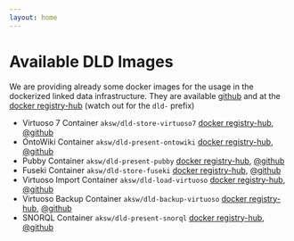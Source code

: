 ```yaml
---
layout: home
---
```


# Available DLD Images

We are providing already some docker images for the usage in the dockerized linked data infrastructure.
They are available [github](http://github.com/dockerizing) and at the [docker registry-hub](https://registry.hub.docker.com/repos/aksw/) (watch out for the `dld-` prefix)

* Virtuoso 7 Container `aksw/dld-store-virtuoso7` [docker registry-hub](https://registry.hub.docker.com/u/aksw/dld-store-virtuoso7/), [@github](https://github.com/Dockerizing/triplestore-virtuoso7)
* OntoWiki Container `aksw/dld-present-ontowiki` [docker registry-hub](https://registry.hub.docker.com/u/aksw/dld-present-ontowiki/), [@github](https://github.com/Dockerizing/OntoWiki)
* Pubby Container `aksw/dld-present-pubby` [docker registry-hub](https://registry.hub.docker.com/u/aksw/dld-present-pubby/),  [@github](https://github.com/Dockerizing/present-pubby)
* Fuseki Container `aksw/dld-store-fuseki` [docker registry-hub](https://registry.hub.docker.com/u/aksw/dld-store-fuseki/), [@github](https://github.com/Dockerizing/fuseki-docker)
* Virtuoso Import Container `aksw/dld-load-virtuoso` [docker registry-hub](https://registry.hub.docker.com/u/aksw/dld-load-virtuoso/), [@github](https://github.com/Dockerizing/virtuoso-import-docker)
* Virtuoso Backup Container `aksw/dld-backup-virtuoso` [docker registry-hub](https://registry.hub.docker.com/u/aksw/dld-backup-virtuoso/), [@github](https://github.com/Dockerizing/virtuoso-backup-docker)
* SNORQL Container `aksw/dld-present-snorql` [docker registry-hub](https://registry.hub.docker.com/u/aksw/dld-present-snorql/), [@github](https://github.com/Dockerizing/snorql-docker)
